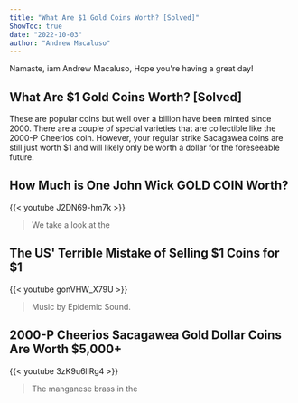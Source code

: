 ```yaml
---
title: "What Are $1 Gold Coins Worth? [Solved]"
ShowToc: true 
date: "2022-10-03"
author: "Andrew Macaluso" 
---
```


Namaste, iam Andrew Macaluso, Hope you're having a great day!
## What Are $1 Gold Coins Worth? [Solved]
 These are popular coins but well over a billion have been minted since 2000. There are a couple of special varieties that are collectible like the 2000-P Cheerios coin. However, your regular strike Sacagawea coins are still just worth $1 and will likely only be worth a dollar for the foreseeable future.

## How Much is One John Wick GOLD COIN Worth?
{{< youtube J2DN69-hm7k >}}
>We take a look at the 

## The US' Terrible Mistake of Selling $1 Coins for $1
{{< youtube gonVHW_X79U >}}
>Music by Epidemic Sound.

## 2000-P Cheerios Sacagawea Gold Dollar Coins Are Worth $5,000+
{{< youtube 3zK9u6llRg4 >}}
>The manganese brass in the 

